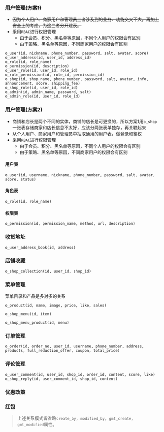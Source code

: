 ### ~~用户管理(方案1)~~
- ~~因为个人用户、商家用户和管理员三者涉及到的业务、功能交叉不大，再加上安全上的考虑，为这三者分开建表。~~
- 采用`RBAC`进行权限管理
	- 由于会员、积分、黑名单等原因，不同个人用户的权限会有区别
	- 由于策略、黑名单等原因，不同商家用户的权限会有区别
```
o_user(id, nickname, phone_number, password, salt, avatar, score)
o_user_address(id, user_id, address_id)
o_role(id, role_name)
o_permission(id, description)
o_user_role(id, user_id, role_id)
o_role_permission(id, role_id, permission_id)
o_shop(id, shop_name, phone_number, password, salt, avatar, info, announcement, score, shipping_fee)
o_shop_role(id, user_id, role_id)
o_admin(id, admin_name, password, salt)
o_admin_role(id, user_id, role_id)
```
### 用户管理(方案2)
- 商铺和店长是两个不同的实体，商铺的店长是可更换的，所以方案1用`o_shop`一张表存储商家和店长信息不太好，应该分两张表单独存，再关联起来
- 从个人用户、商家用户和管理员中抽取通用的用户表，做登录和鉴权
- 采用`RBAC`进行权限管理
	- 由于会员、积分、黑名单等原因，不同个人用户的权限会有区别
	- 由于策略、黑名单等原因，不同商家用户的权限会有区别
#### 用户表
```
o_user(id, username, nickname, phone_number, password, salt, avatar, score, status)
```
#### 角色表
```
o_role(id, role_name)
```
#### 权限表
```
o_permission(id, permission_name, method, url, description)
```

### 收货地址
```
o_user_address_book(id, address)
```


### 店铺收藏
```
o_shop_collection(id, user_id, shop_id)
```

### 菜单管理
菜单目录和产品是多对多的关系
```
o_product(id, name, image, price, like, sales)
```
```
o_shop_menu(id, item)
```
```
o_shop_menu_product(id, menu)
```
### 订单管理

```
o_order(id, order_no, user_id, username, phone_number, address, products, full_reduction_offer, coupon, total_price)
```

### 评论管理
```
o_user_comment(id, user_id, shop_id, order_id, content, score, like)
o_shop_reply(id, user_comment_id, shop_id, content)
```
### 优惠政策
### 红包

> 上述关系模式皆省略`create_by, modified_by, gmt_create, gmt_modified`属性。

<!--stackedit_data:
eyJoaXN0b3J5IjpbLTEwMDkxMzczMjIsLTEzMTE1MzU1MjAsMT
Y4ODE3NTg1OSwtMjAwMzE2NjYyOSwtNTU4OTk2NzA3LDEwOTc4
MTg0MzUsMjAxOTgyMzEzLC0xNzc0NDAzNzM0LDE4Nzg2NzU1Nz
QsLTE4MzgwNDI1MDYsLTE2NjIxMjg0MjEsLTMwNTY1MTYwMiwt
MTg0OTczNzMyLDEzMzI1NzEwMywtNDkxNzgyNDM2LDEwNTc1NT
E5ODksMTIyODU1MDg0NCwtMTEyMTkzNzQ5OSwxOTQ0NTA4NzQ2
LC04NDA4NDUyMDhdfQ==
-->